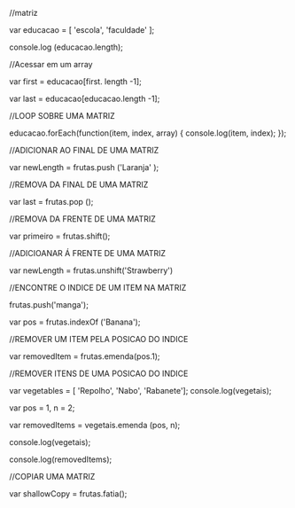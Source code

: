 //matriz

var educacao = [ 'escola', 'faculdade' ];

console.log (educacao.length);

//Acessar em um array 

var first = educacao[first. length -1];

var last = educacao[educacao.length -1];


//LOOP SOBRE UMA MATRIZ

educacao.forEach(function(item, index, array) {
  console.log(item, index);
});

//ADICIONAR AO FINAL DE UMA MATRIZ

var newLength = frutas.push ('Laranja' );

//REMOVA DA FINAL DE UMA MATRIZ

var last = frutas.pop ();

//REMOVA DA FRENTE DE UMA MATRIZ

var primeiro = frutas.shift();

//ADICIOANAR Á FRENTE DE UMA MATRIZ

var newLength = frutas.unshift('Strawberry')

//ENCONTRE O INDICE DE UM ITEM NA MATRIZ

frutas.push('manga');

var pos = frutas.indexOf ('Banana');

//REMOVER UM ITEM PELA POSICAO DO INDICE

var removedItem = frutas.emenda(pos.1);

//REMOVER ITENS DE UMA POSICAO DO INDICE

var vegetables = [ 'Repolho', 'Nabo', 'Rabanete'];
console.log(vegetais);

var pos = 1, n = 2;

var removedItems = vegetais.emenda (pos, n);

console.log(vegetais);

console.log(removedItems);

//COPIAR UMA MATRIZ

var shallowCopy = frutas.fatia();
